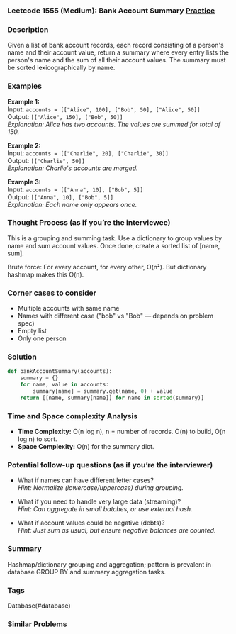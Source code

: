 ### Leetcode 1555 (Medium): Bank Account Summary [Practice](https://leetcode.com/problems/bank-account-summary)

### Description  
Given a list of bank account records, each record consisting of a person's name and their account value, return a summary where every entry lists the person's name and the sum of all their account values. The summary must be sorted lexicographically by name.

### Examples  

**Example 1:**  
Input: `accounts = [["Alice", 100], ["Bob", 50], ["Alice", 50]]`  
Output: `[["Alice", 150], ["Bob", 50]]`  
*Explanation: Alice has two accounts. The values are summed for total of 150.*

**Example 2:**  
Input: `accounts = [["Charlie", 20], ["Charlie", 30]]`  
Output: `[["Charlie", 50]]`  
*Explanation: Charlie's accounts are merged.*

**Example 3:**  
Input: `accounts = [["Anna", 10], ["Bob", 5]]`  
Output: `[["Anna", 10], ["Bob", 5]]`  
*Explanation: Each name only appears once.*

### Thought Process (as if you’re the interviewee)  
This is a grouping and summing task. Use a dictionary to group values by name and sum account values. Once done, create a sorted list of [name, sum].

Brute force: For every account, for every other, O(n²). But dictionary hashmap makes this O(n).

### Corner cases to consider  
- Multiple accounts with same name
- Names with different case ("bob" vs "Bob" — depends on problem spec)
- Empty list
- Only one person

### Solution

```python
def bankAccountSummary(accounts):
    summary = {}
    for name, value in accounts:
        summary[name] = summary.get(name, 0) + value
    return [[name, summary[name]] for name in sorted(summary)]
```

### Time and Space complexity Analysis  

- **Time Complexity:** O(n log n), n = number of records. O(n) to build, O(n log n) to sort.
- **Space Complexity:** O(n) for the summary dict.

### Potential follow-up questions (as if you’re the interviewer)  
- What if names can have different letter cases?  
  *Hint: Normalize (lowercase/uppercase) during grouping.*

- What if you need to handle very large data (streaming)?  
  *Hint: Can aggregate in small batches, or use external hash.*

- What if account values could be negative (debts)?  
  *Hint: Just sum as usual, but ensure negative balances are counted.*

### Summary
Hashmap/dictionary grouping and aggregation; pattern is prevalent in database GROUP BY and summary aggregation tasks.

### Tags
Database(#database)

### Similar Problems
